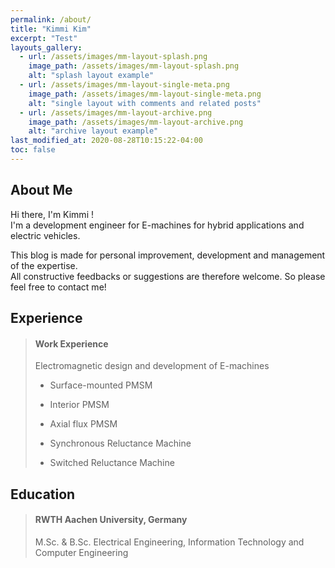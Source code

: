 ```yaml
---
permalink: /about/
title: "Kimmi Kim"
excerpt: "Test"
layouts_gallery:
  - url: /assets/images/mm-layout-splash.png
    image_path: /assets/images/mm-layout-splash.png
    alt: "splash layout example"
  - url: /assets/images/mm-layout-single-meta.png
    image_path: /assets/images/mm-layout-single-meta.png
    alt: "single layout with comments and related posts"
  - url: /assets/images/mm-layout-archive.png
    image_path: /assets/images/mm-layout-archive.png
    alt: "archive layout example"
last_modified_at: 2020-08-28T10:15:22-04:00
toc: false
---
```


About Me
--------
Hi there, I'm Kimmi !   
I'm a development engineer for E-machines for hybrid applications and electric vehicles.   

This blog is made for personal improvement, development and management of the expertise.   
All constructive feedbacks or suggestions are therefore welcome. So please feel free to contact me!

Experience
-------------
> #### Work Experience
>
> Electromagnetic design and development of E-machines
>
> - Surface-mounted PMSM
> - Interior PMSM
>
> - Axial flux PMSM
>
> - Synchronous Reluctance Machine
>
> - Switched Reluctance Machine

Education
---------
> #### RWTH Aachen University, Germany
>M.Sc. & B.Sc. Electrical Engineering, Information Technology and Computer Engineering

